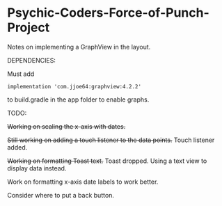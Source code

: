 # Psychic-Coders-Force-of-Punch-Project
Notes on implementing a GraphView in the layout.

DEPENDENCIES:

Must add 

    implementation 'com.jjoe64:graphview:4.2.2'

to build.gradle in the app folder to enable graphs.

TODO:

~~Working on scaling the x-axis with dates.~~

~~Still working on adding a touch listener to the data points.~~ Touch listener added.

~~Working on formatting Toast text.~~ Toast dropped. Using a text view to display data instead. 

Work on formatting x-axis date labels to work better.

Consider where to put a back button.
